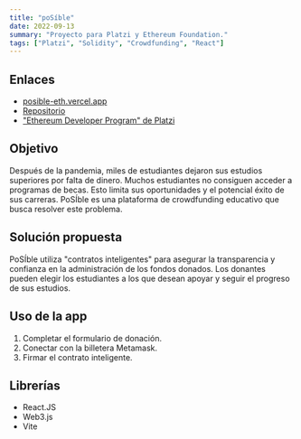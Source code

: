 ```yaml
---
title: "poSíble"
date: 2022-09-13
summary: "Proyecto para Platzi y Ethereum Foundation."
tags: ["Platzi", "Solidity", "Crowdfunding", "React"]
---
```


## Enlaces
- [posible-eth.vercel.app](https://posible-eth.vercel.app/)
- [Repositorio](https://github.com/Redf0xD/poSIble)
- ["Ethereum Developer Program" de Platzi](https://platzi.com/blog/inicia-el-ethereum-developer-program-en-platzi/)

## Objetivo

Después de la pandemia, miles de estudiantes dejaron sus estudios superiores por falta de dinero. Muchos estudiantes no consiguen acceder a programas de becas. Esto limita sus oportunidades y el potencial éxito de sus carreras. PoSÍble es una plataforma de crowdfunding educativo que busca resolver este problema.

## Solución propuesta

PoSÍble utiliza "contratos inteligentes" para asegurar la transparencia y confianza en la administración de los fondos donados. Los donantes pueden elegir los estudiantes a los que desean apoyar y seguir el progreso de sus estudios.

## Uso de la app
1. Completar el formulario de donación.
2. Conectar con la billetera Metamask.
3. Firmar el contrato inteligente.

## Librerías
- React.JS
- Web3.js
- Vite
